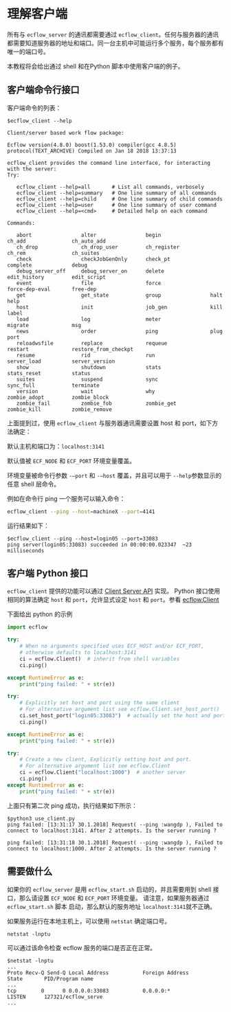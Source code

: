 # 理解客户端

所有与 `ecflow_server` 的通讯都需要通过 `ecflow_client`。任何与服务器的通讯都需要知道服务器的地址和端口。同一台主机中可能运行多个服务，每个服务都有唯一的端口号。

本教程将会给出通过 shell 和在Python 脚本中使用客户端的例子。

## 客户端命令行接口

客户端命令的列表：

```
$ecflow_client --help

Client/server based work flow package:

Ecflow version(4.8.0) boost(1.53.0) compiler(gcc 4.8.5) protocol(TEXT_ARCHIVE) Compiled on Jan 18 2018 13:37:13

ecflow_client provides the command line interface, for interacting with the server:
Try:

   ecflow_client --help=all       # List all commands, verbosely
   ecflow_client --help=summary   # One line summary of all commands
   ecflow_client --help=child     # One line summary of child commands
   ecflow_client --help=user      # One line summary of user command
   ecflow_client --help=<cmd>     # Detailed help on each command

Commands:

   abort                alter                begin                ch_add               ch_auto_add
   ch_drop              ch_drop_user         ch_register          ch_rem               ch_suites
   check                checkJobGenOnly      check_pt             complete             debug
   debug_server_off     debug_server_on      delete               edit_history         edit_script
   event                file                 force                force-dep-eval       free-dep
   get                  get_state            group                halt                 help
   host                 init                 job_gen              kill                 label
   load                 log                  meter                migrate              msg
   news                 order                ping                 plug                 port
   reloadwsfile         replace              requeue              restart              restore_from_checkpt
   resume               rid                  run                  server_load          server_version
   show                 shutdown             stats                stats_reset          status
   suites               suspend              sync                 sync_full            terminate
   version              wait                 why                  zombie_adopt         zombie_block
   zombie_fail          zombie_fob           zombie_get           zombie_kill          zombie_remove
```

上面提到过，使用 `ecflow_client` 与服务器通讯需要设置 host 和 port，如下方法确定：

默认主机和端口为：`localhost:3141`

默认值被 `ECF_NODE` 和 `ECF_PORT` 环境变量覆盖。

环境变量被命令行参数 `-–port` 和 `-–host` 覆盖，并且可以用于 `--help`参数显示的任意 shell 层命令。

例如在命令行 ping 一个服务可以输入命令：

```bash
ecflow_client --ping --host=machineX --port=4141
```

运行结果如下：

```
$ecflow_client --ping --host=login05 --port=33083
ping server(login05:33083) succeeded in 00:00:00.023347  ~23 milliseconds
```

## 客户端 Python 接口

`ecflow_client` 提供的功能可以通过 [Client Server API](https://software.ecmwf.int/wiki/display/ECFLOW/ecFlow+Python+Api#client-server-python-api) 实现。
Python 接口使用相同的算法确定 `host` 和 `port`，允许显式设定 `host` 和 `port`。参看 [ecflow.Client](https://software.ecmwf.int/wiki/display/ECFLOW/ecFlow+Python+Api#ecflow.Client)

下面给出 python 的示例

```py
import ecflow

try:
    # When no arguments specified uses ECF_HOST and/or ECF_PORT,
    # otherwise defaults to localhost:3141
    ci = ecflow.Client()  # inherit from shell variables
    ci.ping()

except RuntimeError as e:
    print("ping failed: " + str(e))

try:
    # Explicitly set host and port using the same client
    # For alternative argument list see ecflow.Client.set_host_port()
    ci.set_host_port("login05:33083")  # actually set the host and port (change to your host and port)
    ci.ping()

except RuntimeError as e:
    print("ping failed: " + str(e))

try:
    # Create a new client, Explicitly setting host and port.
    # For alternative argument list see ecflow.Client
    ci = ecflow.Client("localhost:1000")  # another server
    ci.ping()
except RuntimeError as e:
    print("ping failed: " + str(e))
```

上面只有第二次 ping 成功，执行结果如下所示：

```
$python3 use_client.py
ping failed: [13:31:17 30.1.2018] Request( --ping :wangdp ), Failed to connect to localhost:3141. After 2 attempts. Is the server running ?

ping failed: [13:31:18 30.1.2018] Request( --ping :wangdp ), Failed to connect to localhost:1000. After 2 attempts. Is the server running ?
```

## 需要做什么

如果你的 `ecflow_server` 是用 `ecflow_start.sh` 启动的，并且需要用到 shell 接口，那么请设置 `ECF_NODE` 和 `ECF_PORT` 环境变量。
请注意，如果服务器通过 `ecflow_start.sh` 脚本 启动，那么默认的服务地址 `localhost:3141`就不正确。

如果服务运行在本地主机上，可以使用 `netstat` 确定端口号。

```
netstat -lnptu
```

可以通过该命令检查 ecflow 服务的端口是否正在正常。

```text
$netstat -lnptu
...
Proto Recv-Q Send-Q Local Address           Foreign Address         State       PID/Program name
...
tcp        0      0 0.0.0.0:33083           0.0.0.0:*               LISTEN      127321/ecflow_serve
...
```

